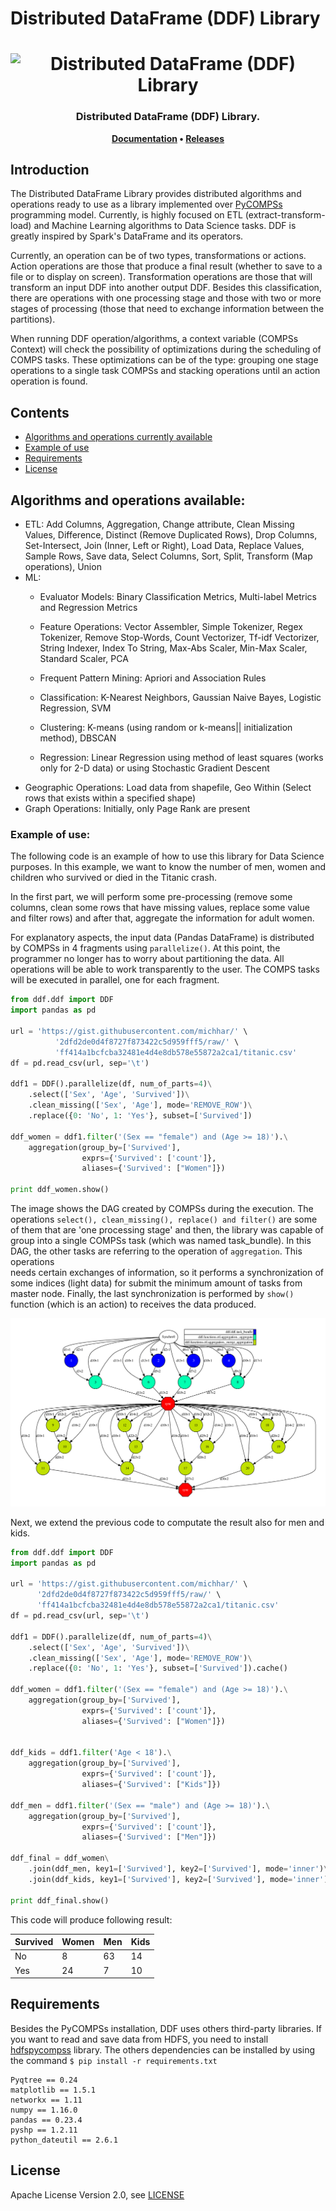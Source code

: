 # Distributed DataFrame (DDF) Library

<h1 align="center">  
    <img src="docs/ddf-logo-h-full.png" alt="Distributed DataFrame (DDF) Library" height="90px">    
</h1>

<h3 align="center">Distributed DataFrame (DDF) Library.</h3>

<p align="center"><b>
    <a href="#">Documentation</a> •
    <a href="https://github.com/eubr-bigsea/Compss-Python/tree/compss2.5/releases">Releases</a>
</b>

</p>



## Introduction

The Distributed DataFrame Library provides distributed algorithms and operations ready to use as a library 
implemented over [PyCOMPSs](https://pypi.org/project/pycompss/) programming model. Currently, is highly focused on 
ETL (extract-transform-load) and Machine Learning algorithms to Data Science tasks. DDF is greatly inspired by Spark's 
DataFrame and its operators.

Currently, an operation can be of two types, transformations or actions. Action operations are those that produce 
a final result (whether to save to a file or to display on screen). Transformation operations are those that will 
transform an input DDF into another output DDF. Besides this classification, there are operations with one processing 
stage and those with two or more stages of processing (those that need to exchange information between the partitions).

When running DDF operation/algorithms, a context variable (COMPSs Context) will check the possibility of 
optimizations during the scheduling of COMPS tasks. These optimizations can be of the type: grouping one stage 
operations to a single task COMPSs and stacking operations until an action operation is found.


## Contents

- [Algorithms and operations currently available](#algorithms-and-operations-available)
- [Example of use](#example-of-use)
- [Requirements](#requirements)
- [License](#license)

 
## Algorithms and operations available:

 - ETL: Add Columns, Aggregation, Change attribute, Clean Missing Values, Difference, Distinct (Remove Duplicated Rows), 
 Drop Columns, Set-Intersect, Join (Inner, Left or Right), Load Data, Replace Values, Sample Rows, Save data, 
 Select Columns, Sort, Split, Transform (Map operations), Union
 - ML:
   - Evaluator Models: Binary Classification Metrics, Multi-label Metrics and Regression Metrics
   - Feature Operations: Vector Assembler, Simple Tokenizer, Regex Tokenizer, Remove Stop-Words,
           Count Vectorizer, Tf-idf Vectorizer, String Indexer,
           Index To String, Max-Abs Scaler, Min-Max Scaler, Standard Scaler, PCA
   
   - Frequent Pattern Mining: Apriori and Association Rules
   - Classification: K-Nearest Neighbors, Gaussian Naive Bayes, Logistic Regression, SVM
   - Clustering: K-means (using random or k-means|| initialization method), DBSCAN
   - Regression: Linear Regression using method of least squares (works only for 2-D data) or using 
   Stochastic Gradient Descent
  - Geographic Operations: Load data from shapefile, Geo Within (Select rows that exists within a specified shape)
  - Graph Operations: Initially, only Page Rank are present

 
### Example of use:

The following code is an example of how to use this library for Data Science purposes. In this example, we want
to know the number of men, women and children who survived or died in the Titanic crash.

In the first part, we will perform some pre-processing (remove some columns, clean some rows that
have missing values, replace some value and filter rows) and after that, aggregate the information for adult women.

For explanatory aspects, the input data (Pandas DataFrame) is distributed by COMPSs in 4 fragments using `parallelize()`. 
At this point, the programmer no longer has to worry about partitioning the data. All operations will be able to 
work transparently to the user. The COMPS tasks will be executed in parallel, one for each fragment. 

```python
from ddf.ddf import DDF
import pandas as pd

url = 'https://gist.githubusercontent.com/michhar/' \
          '2dfd2de0d4f8727f873422c5d959fff5/raw/' \
          'ff414a1bcfcba32481e4d4e8db578e55872a2ca1/titanic.csv'
df = pd.read_csv(url, sep='\t')

ddf1 = DDF().parallelize(df, num_of_parts=4)\
    .select(['Sex', 'Age', 'Survived'])\
    .clean_missing(['Sex', 'Age'], mode='REMOVE_ROW')\
    .replace({0: 'No', 1: 'Yes'}, subset=['Survived'])

ddf_women = ddf1.filter('(Sex == "female") and (Age >= 18)').\
    aggregation(group_by=['Survived'],
                exprs={'Survived': ['count']},
                aliases={'Survived': ["Women"]})

print ddf_women.show()
```

The image shows the DAG created by COMPSs during the execution. The operations `select(), clean_missing(), replace() and filter()` 
are some of them that are 'one processing stage' and then, the library was capable of group into a single COMPSs task 
(which was named task_bundle). In this DAG, the other tasks are referring to the operation of `aggregation`. This operations  
needs certain exchanges of information, so it performs a synchronization of some indices (light data) for submit the
 minimum amount of tasks from master node. Finally, the last synchronization is performed by `show()` function 
 (which is an action) to receives the data produced.

![usecase1](./docs/use_case_1.png)


Next, we extend the previous code to computate the result also for men and kids. 


```python
from ddf.ddf import DDF
import pandas as pd

url = 'https://gist.githubusercontent.com/michhar/' \
      '2dfd2de0d4f8727f873422c5d959fff5/raw/' \
      'ff414a1bcfcba32481e4d4e8db578e55872a2ca1/titanic.csv'
df = pd.read_csv(url, sep='\t')

ddf1 = DDF().parallelize(df, num_of_parts=4)\
    .select(['Sex', 'Age', 'Survived'])\
    .clean_missing(['Sex', 'Age'], mode='REMOVE_ROW')\
    .replace({0: 'No', 1: 'Yes'}, subset=['Survived']).cache()

ddf_women = ddf1.filter('(Sex == "female") and (Age >= 18)').\
    aggregation(group_by=['Survived'],
                exprs={'Survived': ['count']},
                aliases={'Survived': ["Women"]})


ddf_kids = ddf1.filter('Age < 18').\
    aggregation(group_by=['Survived'],
                exprs={'Survived': ['count']},
                aliases={'Survived': ["Kids"]})

ddf_men = ddf1.filter('(Sex == "male") and (Age >= 18)').\
    aggregation(group_by=['Survived'],
                exprs={'Survived': ['count']},
                aliases={'Survived': ["Men"]})

ddf_final = ddf_women\
    .join(ddf_men, key1=['Survived'], key2=['Survived'], mode='inner')\
    .join(ddf_kids, key1=['Survived'], key2=['Survived'], mode='inner')

print ddf_final.show()

```

This code will produce following result:


| Survived  | Women | Men | Kids |
| ----------|------ | ----|----- |
| No        |   8   | 63  |  14  |
| Yes       |  24   | 7   | 10   |



## Requirements

Besides the PyCOMPSs installation, DDF uses others third-party libraries. If you want to read and save data from HDFS, 
you need to install [hdfspycompss](https://github.com/eubr-bigsea/compss-hdfs/tree/master/Python) library. The others 
dependencies can be installed by using the command `$ pip install -r requirements.txt` 

```
Pyqtree == 0.24
matplotlib == 1.5.1
networkx == 1.11
numpy == 1.16.0
pandas == 0.23.4
pyshp == 1.2.11
python_dateutil == 2.6.1
```

## License

Apache License Version 2.0, see [LICENSE](LICENSE)